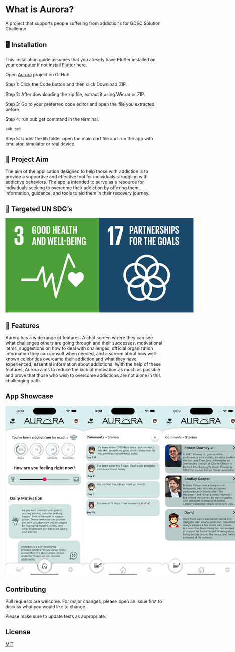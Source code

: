 # What is Aurora?
A project that supports people suffering from addictions for GDSC Solution Challenge

## 🖥️ Installation

This installation guide assumes that you already have Flutter installed on your computer if not install [Flutter](https://docs.flutter.dev/get-started/install) here.

Open [Aurora](https://github.com/Aspendas/aurora) project on GitHub.

Step 1: Click the Code button and then click Download ZIP. 

Step 2: After downloading the zip file, extract it using Winrar or ZIP.

Step 3: Go to your preferred code editor and open the file you extracted before.

Step 4: run pub get command in the terminal.
```bash
pub get
```

Step 5: Under the lib folder open the main.dart file and run the app with emulator, simulator or real device.


## 🚀 Project Aim

The aim of the application designed to help those with addiction is to provide a supportive and effective tool for individuals struggling with addictive behaviors. The app is intended to serve as a resource for individuals seeking to overcome their addiction by offering them information, guidance, and tools to aid them in their recovery journey. 

## 🎯 Targeted UN SDG’s

<div style="display: flex;">
<img src="https://github.com/Aspendas/aurora/blob/master/images/SDG3.svg?raw=true" alt="SDG 3" width="300" height="300">
<img src="https://github.com/Aspendas/aurora/blob/master/images/SDG17.svg?raw=true" alt="SDG 17" width="300" height="300">
</div>

## 📖 Features

Aurora has a wide range of features. A chat screen where they can see what challenges others are going through and their successes, motivational items, suggestions on how to deal with challenges, official organization information they can consult when needed, and a screen about how well-known celebrities overcame their addiction and what they have experienced, essential information about addictions. With the help of these features, Aurora aims to reduce the lack of motivation as much as possible and prove that those who wish to overcome addictions are not alone in this challenging path.

## App Showcase
<div style="display: flex;">
<img src="https://github.com/Aspendas/aurora/blob/master/images/app/1.jpeg?raw=true" alt="app showcase 1" width="250" >
<img src="https://github.com/Aspendas/aurora/blob/master/images/app/2.jpeg?raw=true" alt="app showcase 2" width="250" >
<img src="https://github.com/Aspendas/aurora/blob/master/images/app/3.jpeg?raw=true" alt="app showcase 3" width="250" >
<img src="https://github.com/Aspendas/aurora/blob/master/images/app/4.jpeg?raw=true" alt="app showcase 4" width="250" >
<img src="https://github.com/Aspendas/aurora/blob/master/images/app/5.jpeg?raw=true" alt="app showcase 5" width="250" >
<img src="https://github.com/Aspendas/aurora/blob/master/images/app/6.jpeg?raw=true" alt="app showcase 6" width="250" >
</div>


## Contributing

Pull requests are welcome. For major changes, please open an issue first
to discuss what you would like to change.

Please make sure to update tests as appropriate.

## License

[MIT](https://choosealicense.com/licenses/mit/)
